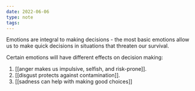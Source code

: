 ```yaml
---
date: 2022-06-06
type: note
tags: 
---
```


Emotions are integral to making decisions - the most basic emotions allow us to make quick decisions in situations that threaten our survival.

Certain emotions will have different effects on decision making:
1. [[anger makes us impulsive, selfish, and risk-prone]].
2. [[disgust protects against contamination]].
3. [[sadness can help with making good choices]]
